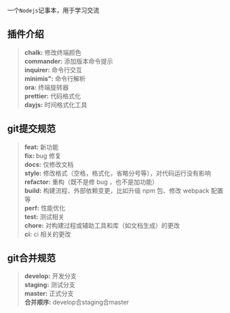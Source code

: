 一个`Nodejs`记事本，用于学习交流

## 插件介绍

> **chalk:** 修改终端颜色  
> **commander:** 添加版本命令提示  
> **inquirer:**  命令行交互  
> **minimis":** 命令行解析  
> **ora:** 终端旋转器  
> **prettier:** 代码格式化  
> **dayjs:** 时间格式化工具 

## git提交规范

> **feat:** 新功能  
> **fix:** bug 修复  
> **docs:** 仅修改文档  
> **style:** 修改格式（空格，格式化，省略分号等），对代码运行没有影响  
> **refactor:** 重构（既不是修 bug ，也不是加功能）  
> **build:** 构建流程、外部依赖变更，比如升级 npm 包、修改 webpack 配置等  
> **perf:** 性能优化  
> **test:** 测试相关  
> **chore:** 对构建过程或辅助工具和库（如文档生成）的更改  
> **ci:** ci 相关的更改  

## git合并规范

> **develop:** 开发分支   
> **staging:**  测试分支  
> **master:**  正式分支  
> **合并顺序:** develop合staging合master
>

